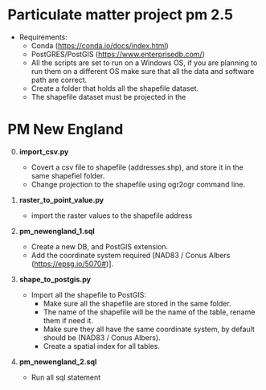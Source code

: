 # Particulate matter project pm 2.5
  - Requirements: 
    - Conda (https://conda.io/docs/index.html)
  	- PostGRES/PostGIS (https://www.enterprisedb.com/)
  	- All the scripts are set to run on a Windows OS, if you are planning to run them on a different OS
  	  make sure that all the data and software path are correct.
  	- Create a folder that holds all the shapefile dataset.
  	- The shapefile dataset must be projected in the   

# PM New England
0. **import_csv.py**
	- Covert a csv file to shapefile (addresses.shp), and store it in the same shapefiel folder.
	- Change projection to the shapefile using ogr2ogr command line.

1. **raster_to_point_value.py**
	- import the raster values to the shapefile address

2. **pm_newengland_1.sql**
	- Create a new DB, and PostGIS extension.
	- Add the coordinate system required [NAD83 / Conus Albers (https://epsg.io/5070#)].

3. **shape_to_postgis.py**
	- Import all the shapefile to PostGIS:
		- Make sure all the shapefile are stored in the same folder.
		- The name of the shapefile will be the name of the table, rename them if need it.
		- Make sure they all have the same coordinate system, by default should be (NAD83 / Conus Albers).
		- Create a spatial index for all tables.

4. **pm_newengland_2.sql**
	- Run all sql statement	




